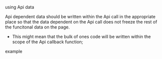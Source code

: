 using Api data

Api dependent data should be written within the Api call in the appropriate place so that the data dependent on the Api call does not freeze the rest of the funcitonal data on the page.

- This might mean that the bulk of ones code will be written within the scope of the Api callback function;

example

<script> 
// assuming you have jQuery
$(document).ready(function(){
    var favoritePokemon;
    // the given link is for Bulbasaur's information
    $.get("https://pokeapi.co/api/v2/pokemon/1/", function(data){     
        favoritePokemon = data.name;
    });
    console.log("Got my favorite Pokemon", favoritePokemon);      // Predict the output!
});       

ERROR - this would not give the API time to return the dependent data, and would wither break the page or freeze the page until the Api returns its data. 
best case scenario you would see "Got my favorite Pokemon undefined";


HOWEVER! this works -- !! 

// assuming you have jQuery
$(document).ready(function(){
    var favoritePokemon;
    // the given link is for Bulbasaur's information
    $.get("https://pokeapi.co/api/v2/pokemon/1/", function(data){ 
    	favoritePokemon = data.name;
	console.log("Got my favorite Pokemon", favoritePokemon);      // Predict the output!
    });
}); 

This is done correctly, within the function callback; 
response - "Got my favorite Pokemon bulbasaur"

!! the kneejerk response of using a .setTimeout() function is a poor bandaid for the misconcenptions of using API's within thier  call stack resolution.
